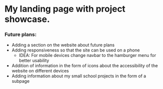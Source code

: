# My landing page with project showcase.
### Future plans:
- Adding a section on the website about future plans
- Adding responsiveness so that the site can be used on a phone
    - IDEA: For mobile devices change navbar to the hamburger menu for better usability
- Addition of information in the form of icons about the accessibility of the website on different devices
- Adding information about my small school projects in the form of a subpage
